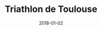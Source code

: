 ---
layout: site
title: "Triathlon de Toulouse"
date: 2018-01-02
categories: [community]
version: 2.4.1
major: 2
minor: 4
patch: 1
slug: triathlon-de-toulouse
link: http://www.triathlondetoulouse.com/
permalink: /sites/:slug
---